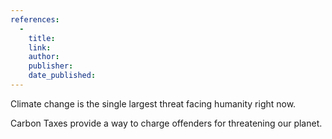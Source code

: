 ```yaml
---
references:
  -
    title: 
    link: 
    author: 
    publisher: 
    date_published: 
---
```


Climate change is the single largest threat facing humanity right now.

Carbon Taxes provide a way to charge offenders for threatening our planet.
